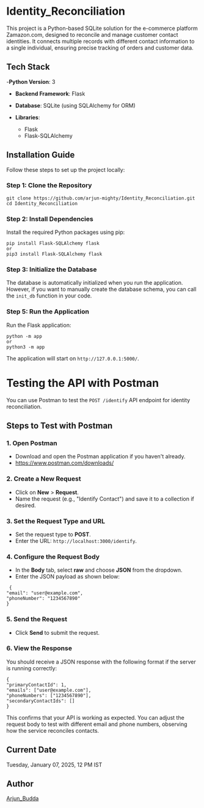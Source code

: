 # Identity_Reconciliation
 This project is a Python-based SQLite solution for the e-commerce platform Zamazon.com, designed to reconcile and manage customer contact identities. It connects multiple records with different contact information to a single individual, ensuring precise tracking of orders and customer data.



## Tech Stack

-**Python Version**: 3
- **Backend Framework**: Flask
- **Database**: SQLite (using SQLAlchemy for ORM)
  
- **Libraries**:
  - Flask
  - Flask-SQLAlchemy


## Installation Guide

Follow these steps to set up the project locally:

### Step 1: Clone the Repository
```plaintext
git clone https://github.com/arjun-mighty/Identity_Reconciliation.git
cd Identity_Reconciliation
```

### Step 2: Install Dependencies

Install the required Python packages using pip:
```plaintext
pip install Flask-SQLAlchemy flask
or
pip3 install Flask-SQLAlchemy flask
```

### Step 3: Initialize the Database

The database is automatically initialized when you run the application. However, if you want to manually create the database schema, you can call the `init_db` function in your code.

### Step 5: Run the Application

Run the Flask application:
```plaintext
python -m app
or 
python3 -m app
```
The application will start on `http://127.0.0.1:5000/`.

# Testing the API with Postman

You can use Postman to test the `POST /identify` API endpoint for identity reconciliation.

## Steps to Test with Postman

### 1. Open Postman
- Download and open the Postman application if you haven't already.
- https://www.postman.com/downloads/
  
### 2. Create a New Request
- Click on **New** > **Request**.
- Name the request (e.g., "Identify Contact") and save it to a collection if desired.

### 3. Set the Request Type and URL
- Set the request type to **POST**.
- Enter the URL: `http://localhost:3000/identify`.

### 4. Configure the Request Body
- In the **Body** tab, select **raw** and choose **JSON** from the dropdown.
- Enter the JSON payload as shown below:
  
```plaintext
 {
"email": "user@example.com",
"phoneNumber": "1234567890"
}
```
### 5. Send the Request
- Click **Send** to submit the request.



### 6. View the Response
You should receive a JSON response with the following format if the server is running correctly:
```plaintext
{
"primaryContactId": 1,
"emails": ["user@example.com"],
"phoneNumbers": ["1234567890"],
"secondaryContactIds": []
}
```
This confirms that your API is working as expected. You can adjust the request body to test with different email and phone numbers, observing how the service reconciles contacts.

## Current Date
Tuesday, January 07, 2025, 12 PM IST

## Author

[Arjun_Budda](https://github.com/arjun-mighty)
